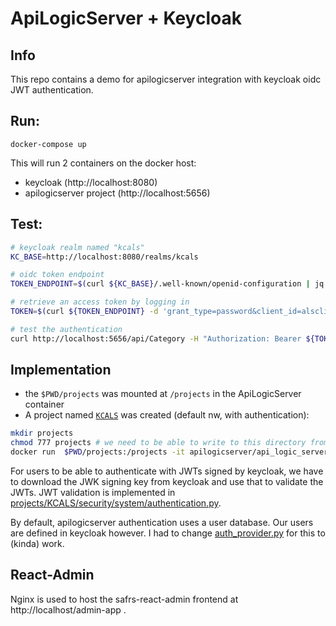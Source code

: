 # ApiLogicServer + Keycloak

## Info

This repo contains a demo for apilogicserver integration with keycloak oidc JWT authentication.

## Run:

`docker-compose up`

This will run 2 containers on the docker host:
- keycloak (http://localhost:8080)
- apilogicserver project (http://localhost:5656)

## Test:

```bash
# keycloak realm named "kcals"
KC_BASE=http://localhost:8080/realms/kcals

# oidc token endpoint
TOKEN_ENDPOINT=$(curl ${KC_BASE}/.well-known/openid-configuration | jq -r .token_endpoint)

# retrieve an access token by logging in 
TOKEN=$(curl ${TOKEN_ENDPOINT} -d 'grant_type=password&client_id=alsclient' -d 'username=demo' -d 'password=demo' | jq -r .access_token)

# test the authentication
curl http://localhost:5656/api/Category -H "Authorization: Bearer ${TOKEN}" | jq .

```

## Implementation

- the `$PWD/projects` was mounted at `/projects` in the ApiLogicServer container
- A project named [`KCALS`](projects/KCALS) was created (default nw, with authentication):

```bash
mkdir projects
chmod 777 projects # we need to be able to write to this directory from the container
docker run  $PWD/projects:/projects -it apilogicserver/api_logic_server bash -c "ApiLogicServer create --project_name=/projects/KCALS --db_url= ; ApiLogicServer add-auth --project_name=/projects/KCALS"
```

For users to be able to authenticate with JWTs signed by keycloak, we have to download the JWK signing key from keycloak and use that to validate the JWTs. 
JWT validation is implemented in [projects/KCALS/security/system/authentication.py](projects/KCALS/security/system/authentication.py). 

By default, apilogicserver authentication uses a user database. Our users are defined in keycloak however. I had to change [auth_provider.py](auth_provider.py) for this to (kinda) work.

## React-Admin

Nginx is used to host the safrs-react-admin frontend at http://localhost/admin-app .
